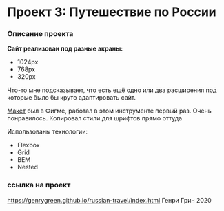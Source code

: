 # Проект 3: Путешествие по России

### Описание проекта

**Сайт реализован под разные экраны:**
* 1024px
* 768px
* 320px

Что-то мне подсказывает, что есть ещё одно или два расширения под которые было бы круто адаптировать сайт.

[Макет](https://www.figma.com/file/OyRWEjU6wBwRe1hapzQoLx/Sprint-3%3A-Russia-%2F-desktop-%2B-mobile?node-id=28503%3A0) был в Фигме, работал в этом инструменте первый раз. Очень понравилось. Копировал стили для шрифтов прямо оттуда

Использованы технологии:
* Flexbox
* Grid
* BEM
* Nested

### ссылка на проект
https://genrygreen.github.io/russian-travel/index.html
Генри Грин 2020

